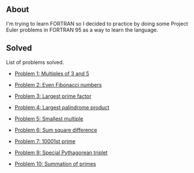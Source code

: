 ## About

I'm trying to learn FORTRAN so I decided to practice by doing some Project Euler problems in FORTRAN 95 as a way to learn the language.

## Solved

List of problems solved.

* [Problem 1: Multiples of 3 and 5](https://projecteuler.net/problem=1)

* [Problem 2: Even Fibonacci numbers](https://projecteuler.net/problem=2)

* [Problem 3: Largest prime factor](https://projecteuler.net/problem=3)

* [Problem 4: Largest palindrome product](https://projecteuler.net/problem=4)

* [Problem 5: Smallest multiple](https://projecteuler.net/problem=5)

* [Problem 6: Sum square difference](https://projecteuler.net/problem=6)

* [Problem 7: 10001st prime](https://projecteuler.net/problem=7)

* [Problem 9: Special Pythagorean triplet](https://projecteuler.net/problem=9)

* [Problem 10: Summation of primes](https://projecteuler.net/problem=10)
